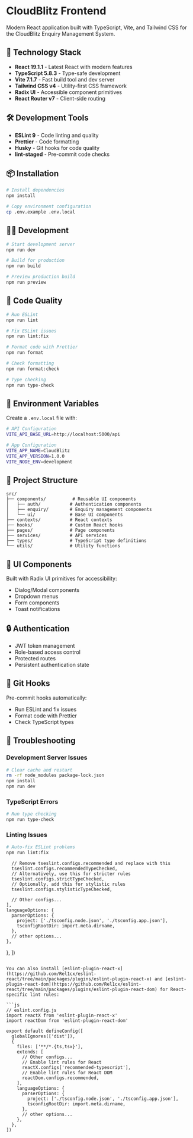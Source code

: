 # CloudBlitz Frontend

Modern React application built with TypeScript, Vite, and Tailwind CSS for the CloudBlitz Enquiry Management System.

## 🚀 Technology Stack

- **React 19.1.1** - Latest React with modern features
- **TypeScript 5.8.3** - Type-safe development
- **Vite 7.1.7** - Fast build tool and dev server
- **Tailwind CSS v4** - Utility-first CSS framework
- **Radix UI** - Accessible component primitives
- **React Router v7** - Client-side routing

## 🛠️ Development Tools

- **ESLint 9** - Code linting and quality
- **Prettier** - Code formatting
- **Husky** - Git hooks for code quality
- **lint-staged** - Pre-commit code checks

## 📦 Installation

```bash
# Install dependencies
npm install

# Copy environment configuration
cp .env.example .env.local
```

## 🏃‍♂️ Development

```bash
# Start development server
npm run dev

# Build for production
npm run build

# Preview production build
npm run preview
```

## 🧹 Code Quality

```bash
# Run ESLint
npm run lint

# Fix ESLint issues
npm run lint:fix

# Format code with Prettier
npm run format

# Check formatting
npm run format:check

# Type checking
npm run type-check
```

## 🔧 Environment Variables

Create a `.env.local` file with:

```bash
# API Configuration
VITE_API_BASE_URL=http://localhost:5000/api

# App Configuration  
VITE_APP_NAME=CloudBlitz
VITE_APP_VERSION=1.0.0
VITE_NODE_ENV=development
```

## 📁 Project Structure

```
src/
├── components/          # Reusable UI components
│   ├── auth/           # Authentication components
│   ├── enquiry/        # Enquiry management components
│   └── ui/             # Base UI components
├── contexts/           # React contexts
├── hooks/              # Custom React hooks
├── pages/              # Page components
├── services/           # API services
├── types/              # TypeScript type definitions
└── utils/              # Utility functions
```

## 🎨 UI Components

Built with Radix UI primitives for accessibility:
- Dialog/Modal components
- Dropdown menus
- Form components
- Toast notifications

## 🔒 Authentication

- JWT token management
- Role-based access control
- Protected routes
- Persistent authentication state

## 🚦 Git Hooks

Pre-commit hooks automatically:
- Run ESLint and fix issues
- Format code with Prettier
- Check TypeScript types

## 🐛 Troubleshooting

### Development Server Issues
```bash
# Clear cache and restart
rm -rf node_modules package-lock.json
npm install
npm run dev
```

### TypeScript Errors
```bash
# Run type checking
npm run type-check
```

### Linting Issues
```bash
# Auto-fix ESLint problems
npm run lint:fix
```

      // Remove tseslint.configs.recommended and replace with this
      tseslint.configs.recommendedTypeChecked,
      // Alternatively, use this for stricter rules
      tseslint.configs.strictTypeChecked,
      // Optionally, add this for stylistic rules
      tseslint.configs.stylisticTypeChecked,

      // Other configs...
    ],
    languageOptions: {
      parserOptions: {
        project: ['./tsconfig.node.json', './tsconfig.app.json'],
        tsconfigRootDir: import.meta.dirname,
      },
      // other options...
    },
  },
])
```

You can also install [eslint-plugin-react-x](https://github.com/Rel1cx/eslint-react/tree/main/packages/plugins/eslint-plugin-react-x) and [eslint-plugin-react-dom](https://github.com/Rel1cx/eslint-react/tree/main/packages/plugins/eslint-plugin-react-dom) for React-specific lint rules:

```js
// eslint.config.js
import reactX from 'eslint-plugin-react-x'
import reactDom from 'eslint-plugin-react-dom'

export default defineConfig([
  globalIgnores(['dist']),
  {
    files: ['**/*.{ts,tsx}'],
    extends: [
      // Other configs...
      // Enable lint rules for React
      reactX.configs['recommended-typescript'],
      // Enable lint rules for React DOM
      reactDom.configs.recommended,
    ],
    languageOptions: {
      parserOptions: {
        project: ['./tsconfig.node.json', './tsconfig.app.json'],
        tsconfigRootDir: import.meta.dirname,
      },
      // other options...
    },
  },
])
```
